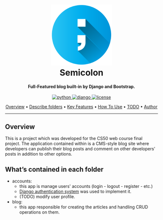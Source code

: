<h1 align="center">
  <br>
  <a href="#"><img src="./blog/static/semicolon.png" alt="Semicolon" width="200"></a>
  <br>
  Semicolon
</h1>

<h4 align="center">Full-Featured blog built-in by Django and Bootstrap.</h4>

<p align="center">
  <a href="https://python.org/downloads/">
    <img src="https://img.shields.io/pypi/pyversions/Django.svg" alt="python">
  </a>
  <a href="https://djangoproject.com/">
    <img src="https://img.shields.io/badge/django-4.0-success.svg" alt="django">
  </a>
  <a href="https://choosealicense.com/licenses/gpl-3.0/">
    <img src="https://img.shields.io/badge/license-GPL--3.0-green" alt="license">
  </a>
</p>
<p align="center">
  <a href="#overview">Overview</a> •
  <a href="#describe">Describe folders</a> •
  <a href="#key-features">Key Features</a> •
  <a href="#how-to-use">How To Use</a> •
  <a href="#todo">TODO</a> •
  <a href="#author">Author</a> 
</p>
<hr>

<!-- ![screenshot](https://raw.githubusercontent.com/amitmerchant1990/electron-markdownify/master/app/img/markdownify.gif) -->

<a name = "overview"></a>

## Overview

This is a project which was developed for the CS50 web course final project. The application contained within is a CMS-style blog site where developers can publish their blog posts and comment on other developers' posts in addition to other options.

<a name = "describe"></a>

## What’s contained in each folder

- accounts:
  - this app is manage users' accounts (login - logout - register - etc.)
  - [Django authentication system](https://docs.djangoproject.com/en/4.1/topics/auth/default/) was used to implement it.
  - (TODO) modify user profile.
- blog:
  - this app responsible for creating the articles and handling CRUD operations on them.
